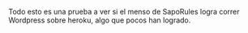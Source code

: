 Todo esto es una prueba a ver si el menso de SapoRules logra correr Wordpress sobre heroku, algo que pocos han logrado.
